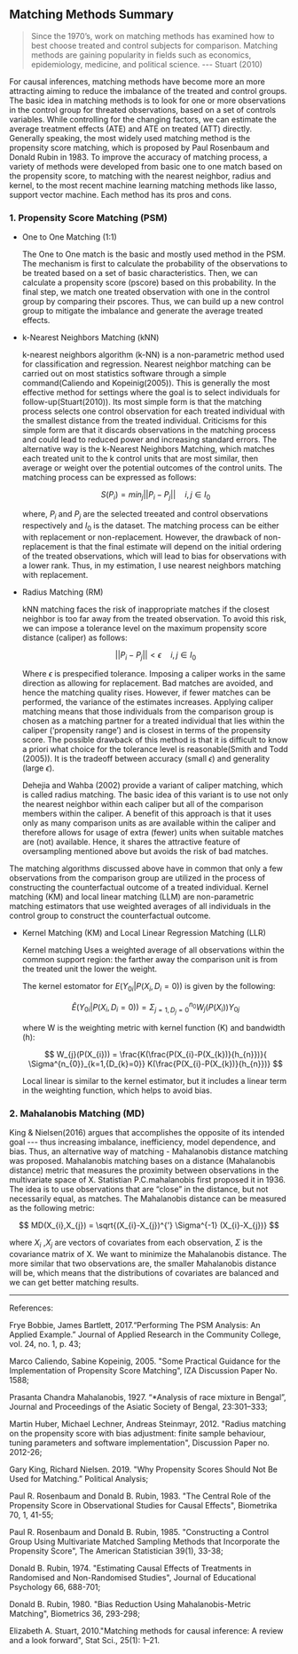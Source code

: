## Matching Methods Summary

>Since the 1970’s, work on matching methods has examined how to best choose treated and control subjects for comparison. Matching methods are gaining popularity in fields such as economics, epidemiology, medicine, and political science. 
--- Stuart (2010)

For causal inferences, matching methods have become more an more attracting aiming to reduce the imbalance of the treated and control groups. The basic idea in matching methods is to look for one or more observations in the control group for threated observations, based on a set of controls variables. While controlling for the changing factors, we can estimate the average treatment effects (ATE) and ATE on treated (ATT) directly. Generally speaking, the most widely used matching method is the propensity score matching, which is proposed by Paul Rosenbaum and Donald Rubin in 1983. To improve the accuracy of matching process, a variety of methods were developed from basic one to one match based on the propensity score, to matching with the nearest neighbor, radius and kernel, to the most recent machine learning matching methods like lasso, support vector machine. Each method has its pros and cons. 

### 1. Propensity Score Matching (PSM)
- One to One Matching (1:1)

  The One to One match is the basic and mostly used method in the PSM. The mechanism is first to calculate the probability of the observations to be treated based on a set of basic characteristics. Then, we can calculate a propensity score (pscore) based on this probability. In the final step, we match one treated observation with one in the control group by comparing their pscores. Thus, we can build up a new control group to mitigate the imbalance and generate the average treated effects.

- k-Nearest Neighbors Matching (kNN)

  k-nearest neighbors algorithm (k-NN) is a non-parametric method used for classification and regression. Nearest neighbor matching can be carried out on most statistics software through a simple command(Caliendo and Kopeinig(2005)). This is generally the most effective method for settings where the goal is to select individuals for follow-up(Stuart(2010)). Its most simple form is that the matching process selects one control observation for each treated individual with the smallest distance from the treated individual. Criticisms for this simple form are that it discards observations in the matching process and could lead to reduced power and increasing standard errors. The alternative way is the k-Nearest Neighbors Matching, which matches each treated unit to the k control units that are most similar, then average or weight over the potential outcomes of the control units. The matching process can be expressed as follows:

  $$
  S(P_{i}) = min_{j} ||P_{i} - P_{j}|| \quad i,j\in I_{0}
  $$

  where, $P_{i}$ and $P_{j}$ are the selected treeated and control observations respectively and $I_{0}$ is the dataset. The matching process can be either with replacement or non-replacement. However, the drawback of non-replacement is that the final estimate will depend on the initial ordering of the treated observations, which will lead to bias for observations with a lower rank. Thus, in my estimation, I use nearest neighbors matching with replacement.


- Radius Matching (RM)
  
   kNN matching faces the risk of inappropriate matches if the closest neighbor is too far away from the treated observation. To avoid this risk, we can impose a tolerance level on the maximum propensity score distance (caliper) as follows:
  
  $$
  ||P_{i} - P_{j}|| < \epsilon \quad i,j\in I_{0}
  $$

  Where $\epsilon$ is prespecified tolerance. Imposing a caliper works in the same direction as allowing for replacement. Bad matches are avoided, and hence the matching quality rises. However, if fewer matches can be performed, the variance of the estimates increases. Applying caliper matching means that those individuals from the comparison group is chosen as a matching partner for a treated individual that lies within the caliper (‘propensity range’) and is closest in terms of the propensity score. The possible drawback of this method is that it is difficult to know a priori what choice for the tolerance level is reasonable(Smith and Todd (2005)). It is the tradeoff between accuracy (small $\epsilon$) and generality (large $\epsilon$).  

  Dehejia and Wahba (2002) provide a variant of caliper matching, which is called radius matching. The basic idea of this variant is to use not only the nearest neighbor within each caliper but all of the comparison members within the caliper. A benefit of this approach is that it uses only as many comparison units as are available within the caliper and therefore allows for usage of extra (fewer) units when suitable matches are (not) available. Hence, it shares the attractive feature of oversampling mentioned above but avoids the risk of bad matches.

The matching algorithms discussed above have in common that only a few observations from the comparison group are utilized in the process of  constructing the counterfactual outcome of a treated individual. Kernel matching (KM) and local linear matching (LLM) are non-parametric matching estimators that use weighted averages of all individuals in the control group to construct the counterfactual outcome. 

- Kernel Matching (KM) and Local Linear Regression Matching (LLR)
  
  Kernel matching Uses a weighted average of all observations within the common support region: the farther away the comparison unit is from the treated unit the lower the weight.
  
  The kernel estomator for $E(Y_{0i}|P(X_{i},D_{i}=0))$ is given by the following:

  $$
    \hat{E}(Y_{0i}|P(X_{i},D_{i}=0)) = \Sigma^{n_{0}}_{j=1,{D_{j}=0}} W_{j}(P(X_{i}))Y_{0j}
  $$

  where W is the weighting metric with kernel function (K) and bandwidth (h):

  $$
    W_{j}(P(X_{i})) = \frac{K(\frac{P(X_{i}-P(X_{k})}{h_{n}})}{ \Sigma^{n_{0}}_{k=1,{D_{k}=0}} K(\frac{P(X_{i}-P(X_{k})}{h_{n}})}
  $$

    Local linear is similar to the kernel estimator, but it includes a linear term in the weighting function, which helps to avoid bias.

### 2. Mahalanobis Matching (MD)

  King & Nielsen(2016) argues that accomplishes the opposite of its intended goal --- thus increasing imbalance, inefficiency, model dependence, and bias. Thus, an alternative way of matching - Mahalanobis distance matching was proposed. Mahalanobis matching bases on a distance (Mahalanobis distance) metric that measures the proximity between observations in the multivariate space of X. Statistian P.C.mahalanobis first proposed it in 1936. The idea is to use observations that are “close” in the distance, but not necessarily equal, as matches. The Mahalanobis distance can be measured as the following metric:

$$
    MD(X_{i},X_{j}) = \sqrt{(X_{i}-X_{j})^{'} \Sigma^{-1} (X_{i}-X_{j})}
$$

where $X_{i}$ ,$X_{j}$ are vectors of covariates from each observation, $\Sigma$ is the covariance matrix of X. We want to minimize the Mahalanobis distance. The more similar that two observations are, the smaller Mahalanobis distance will be, which means that the distributions of covariates are balanced and we can get better matching results.

---
References:

Frye Bobbie, James Bartlett, 2017.“Performing The PSM Analysis: An Applied Example.” Journal of Applied Research in the Community College, vol. 24, no. 1, p. 43;

Marco Caliendo, Sabine Kopeinig, 2005. "Some Practical Guidance for the Implementation of Propensity Score Matching", IZA Discussion Paper No. 1588;

Prasanta Chandra Mahalanobis, 1927. “*Analysis of race mixture in Bengal”, Journal and Proceedings of the Asiatic Society of Bengal, 23:301–333;

Martin Huber, Michael Lechner, Andreas Steinmayr, 2012. "Radius matching on the propensity score with bias adjustment: finite sample behaviour, tuning parameters and software implementation", Discussion Paper no. 2012-26;

Gary King, Richard Nielsen. 2019. "Why Propensity Scores Should Not Be Used for Matching.” Political Analysis;

Paul R. Rosenbaum and Donald B. Rubin, 1983. "The Central Role of the Propensity Score in Observational Studies for Causal Effects", Biometrika 70, 1, 41-55;


Paul R. Rosenbaum and Donald B. Rubin, 1985. "Constructing a Control Group Using Multivariate Matched Sampling Methods that Incorporate the Propensity Score", The American Statistician 39(1), 33-38;


Donald B. Rubin, 1974. "Estimating Causal Effects of Treatments in Randomised and Non-Randomised Studies", Journal of Educational Psychology 66, 688-701;


Donald B. Rubin, 1980. "Bias Reduction Using Mahalanobis-Metric Matching", Biometrics 36, 293-298;

Elizabeth A. Stuart, 2010."Matching methods for causal inference: A review and a look forward", Stat Sci., 25(1): 1–21.



